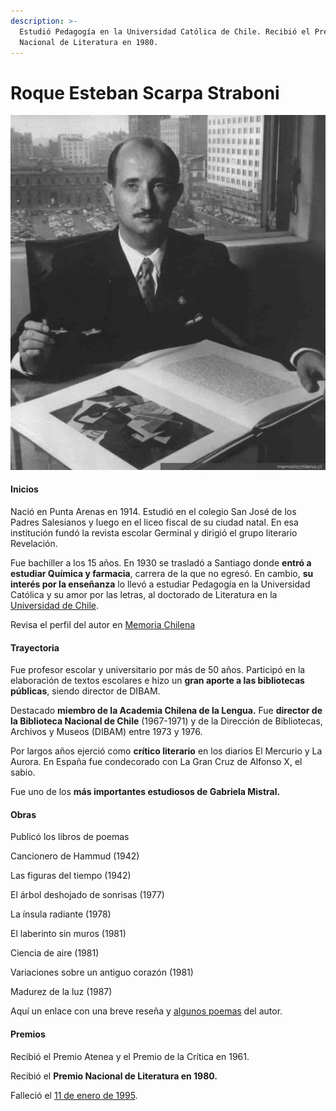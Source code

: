 ```yaml
---
description: >-
  Estudió Pedagogía en la Universidad Católica de Chile. Recibió el Premio
  Nacional de Literatura en 1980.
---
```


# Roque Esteban Scarpa Straboni

![Roque Esteban Scarpa. Foto: Memoria Chilena.](../../.gitbook/assets/scarpa.jpg)

#### Inicios

Nació en Punta Arenas en 1914. Estudió en el colegio San José de los Padres Salesianos y luego en el liceo fiscal de su ciudad natal. En esa institución fundó la revista escolar Germinal y dirigió el grupo literario Revelación.

Fue bachiller a los 15 años. En 1930 se trasladó a Santiago donde **entró a estudiar Química y farmacia**, carrera de la que no egresó. En cambio, **su interés por la enseñanza** lo llevó a estudiar Pedagogía en la Universidad Católica y su amor por las letras, al doctorado de Literatura en la [Universidad de Chile](http://www.uchile.cl/portal/presentacion/historia/grandes-figuras/premios-nacionales/literatura/6654/roque-esteban-scarpa-straboni).

Revisa el perfil del autor en [Memoria Chilena](http://www.memoriachilena.cl/602/w3-article-69884.html)

#### Trayectoria

Fue profesor escolar y universitario por más de 50 años. Participó en la elaboración de textos escolares e hizo un **gran aporte a las bibliotecas públicas**, siendo director de DIBAM.

Destacado **miembro de la Academia Chilena de la Lengua.** Fue **director de la Biblioteca Nacional de Chile** \(1967-1971\) y de la Dirección de Bibliotecas, Archivos y Museos \(DIBAM\) entre 1973 y 1976.

Por largos años ejerció como **crítico literario** en los diarios El Mercurio y La Aurora. En España fue condecorado con La Gran Cruz de Alfonso X, el sabio.

Fue uno de los **más importantes estudiosos de Gabriela Mistral.**

#### Obras

Publicó los libros de poemas

Cancionero de Hammud \(1942\)

Las figuras del tiempo \(1942\)

El árbol deshojado de sonrisas \(1977\)

La ínsula radiante \(1978\)

El laberinto sin muros \(1981\)

Ciencia de aire \(1981\)

Variaciones sobre un antiguo corazón \(1981\)

Madurez de la luz \(1987\)

Aquí un enlace con una breve reseña y [algunos poemas](http://www.poesias.cl/scarpa_poemas.htm) del autor.

#### Premios

Recibió el Premio Atenea y el Premio de la Crítica en 1961.

Recibió el **Premio Nacional de Literatura en 1980.**

Falleció el [11 de enero de 1995](http://www.bibliotecanacionaldigital.gob.cl/bnd/628/w3-article-205569.html).





